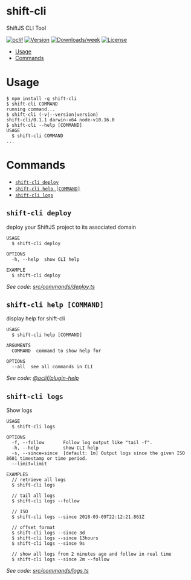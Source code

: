 shift-cli
=========

ShiftJS CLI Tool

[![oclif](https://img.shields.io/badge/cli-oclif-brightgreen.svg)](https://oclif.io)
[![Version](https://img.shields.io/npm/v/shift-cli.svg)](https://npmjs.org/package/shift-cli)
[![Downloads/week](https://img.shields.io/npm/dw/shift-cli.svg)](https://npmjs.org/package/shift-cli)
[![License](https://img.shields.io/npm/l/shift-cli.svg)](https://github.com/binaris/shiftjs/blob/master/package.json)

<!-- toc -->
* [Usage](#usage)
* [Commands](#commands)
<!-- tocstop -->
# Usage
<!-- usage -->
```sh-session
$ npm install -g shift-cli
$ shift-cli COMMAND
running command...
$ shift-cli (-v|--version|version)
shift-cli/0.1.1 darwin-x64 node-v10.16.0
$ shift-cli --help [COMMAND]
USAGE
  $ shift-cli COMMAND
...
```
<!-- usagestop -->
# Commands
<!-- commands -->
* [`shift-cli deploy`](#shift-cli-deploy)
* [`shift-cli help [COMMAND]`](#shift-cli-help-command)
* [`shift-cli logs`](#shift-cli-logs)

## `shift-cli deploy`

deploy your ShiftJS project to its associated domain

```
USAGE
  $ shift-cli deploy

OPTIONS
  -h, --help  show CLI help

EXAMPLE
  $ shift-cli deploy
```

_See code: [src/commands/deploy.ts](https://github.com/binaris/shiftjs/blob/shift-cli_v0.1.1/cli/src/commands/deploy.ts)_

## `shift-cli help [COMMAND]`

display help for shift-cli

```
USAGE
  $ shift-cli help [COMMAND]

ARGUMENTS
  COMMAND  command to show help for

OPTIONS
  --all  see all commands in CLI
```

_See code: [@oclif/plugin-help](https://github.com/oclif/plugin-help/blob/v2.2.0/src/commands/help.ts)_

## `shift-cli logs`

Show logs

```
USAGE
  $ shift-cli logs

OPTIONS
  -f, --follow       Follow log output like "tail -f".
  -h, --help         show CLI help
  -s, --since=since  [default: 1m] Output logs since the given ISO 8601 timestamp or time period.
  --limit=limit

EXAMPLES
  // retrieve all logs
  $ shift-cli logs

  // tail all logs
  $ shift-cli logs --follow

  // ISO
  $ shift-cli logs --since 2018-03-09T22:12:21.861Z

  // offset format
  $ shift-cli logs --since 3d
  $ shift-cli logs --since 13hours
  $ shift-cli logs --since 9s

  // show all logs from 2 minutes ago and follow in real time
  $ shift-cli logs --since 2m --follow
```

_See code: [src/commands/logs.ts](https://github.com/binaris/shiftjs/blob/shift-cli_v0.1.1/cli/src/commands/logs.ts)_
<!-- commandsstop -->
